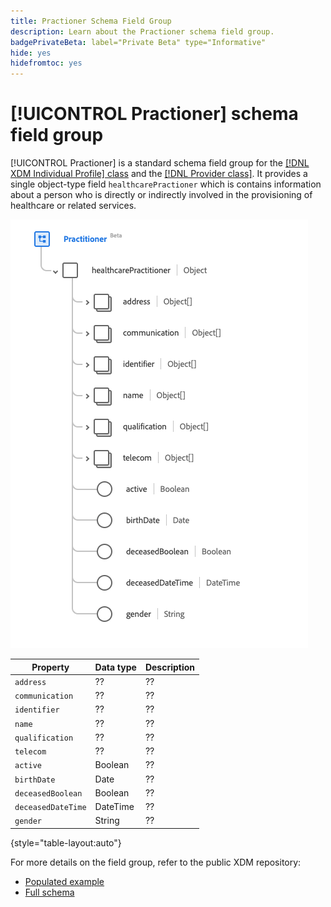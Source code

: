 ```yaml
---
title: Practioner Schema Field Group
description: Learn about the Practioner schema field group.
badgePrivateBeta: label="Private Beta" type="Informative"
hide: yes
hidefromtoc: yes
---
```

# [!UICONTROL Practioner] schema field group

[!UICONTROL Practioner] is a standard schema field group for the [[!DNL XDM Individual Profile] class](../../classes/individual-profile.md) and the [[!DNL Provider class]](../../classes/provider.md). It provides a single object-type field `healthcarePractioner` which is contains information about a person who is directly or indirectly involved in the provisioning of healthcare or related services.

![Field group structure](../../images/field-groups/practitioner.png)

| Property | Data type | Description |
| --- | --- | --- |
| `address` | ?? | ?? |
| `communication`| ?? | ?? |
| `identifier` | ?? | ?? |
| `name` | ?? | ??|
| `qualification` | ?? | ?? |
| `telecom` | ?? | ?? |
| `active` | Boolean | ?? |
| `birthDate` | Date | ?? |
| `deceasedBoolean` | Boolean | ?? |
| `deceasedDateTime` | DateTime | ?? |
| `gender` | String | ?? |

{style="table-layout:auto"}

For more details on the field group, refer to the public XDM repository:

* [Populated example](https://github.com/adobe/xdm/blob/master/extensions/industry/healthcare/fhir/fieldgroups/practitioner.example.1.json)
* [Full schema](https://github.com/adobe/xdm/blob/master/extensions/industry/healthcare/fhir/fieldgroups/practitioner.schema.json)
